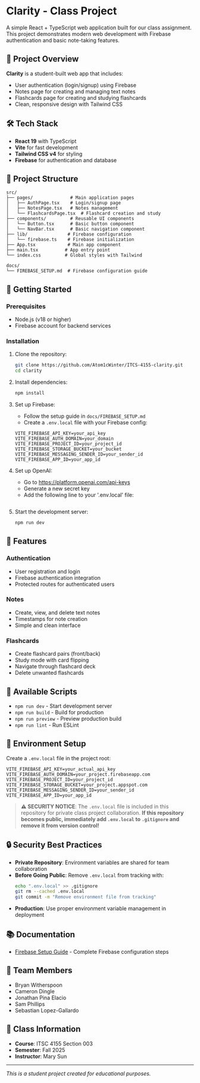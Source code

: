 # Clarity - Class Project

A simple React + TypeScript web application built for our class assignment. This project demonstrates modern web development with Firebase authentication and basic note-taking features.

## 🎯 Project Overview

**Clarity** is a student-built web app that includes:
- User authentication (login/signup) using Firebase
- Notes page for creating and managing text notes  
- Flashcards page for creating and studying flashcards
- Clean, responsive design with Tailwind CSS

## 🛠️ Tech Stack

- **React 19** with TypeScript
- **Vite** for fast development
- **Tailwind CSS v4** for styling
- **Firebase** for authentication and database

## 📁 Project Structure

```
src/
├── pages/              # Main application pages
│   ├── AuthPage.tsx    # Login/signup page
│   ├── NotesPage.tsx   # Notes management
│   └── FlashcardsPage.tsx  # Flashcard creation and study
├── components/         # Reusable UI components
│   └── Button.tsx      # Basic button component
│   └── NavBar.tsx      # Basic navigation component
├── lib/               # Firebase configuration
│   └── firebase.ts    # Firebase initialization
├── App.tsx            # Main app component
├── main.tsx          # App entry point
└── index.css         # Global styles with Tailwind

docs/
└── FIREBASE_SETUP.md  # Firebase configuration guide
```

## 🚀 Getting Started

### Prerequisites
- Node.js (v18 or higher)
- Firebase account for backend services

### Installation

1. Clone the repository:
   ```bash
   git clone https://github.com/Atom1cWinter/ITCS-4155-clarity.git
   cd clarity
   ```

2. Install dependencies:
   ```bash
   npm install
   ```

3. Set up Firebase:
   - Follow the setup guide in `docs/FIREBASE_SETUP.md`
   - Create a `.env.local` file with your Firebase config:
   ```env
   VITE_FIREBASE_API_KEY=your_api_key
   VITE_FIREBASE_AUTH_DOMAIN=your_domain
   VITE_FIREBASE_PROJECT_ID=your_project_id
   VITE_FIREBASE_STORAGE_BUCKET=your_bucket
   VITE_FIREBASE_MESSAGING_SENDER_ID=your_sender_id
   VITE_FIREBASE_APP_ID=your_app_id
   ```

4. Set up OpenAI:
   - Go to https://platform.openai.com/api-keys
   - Generate a new secret key
   - Add the following line to your '.env.local' file:
   ```VITE_OPENAI_API_KEY=your_openai_secret_api_key
   ```

5. Start the development server:
   ```bash
   npm run dev
   ```

## 📱 Features

### Authentication
- User registration and login
- Firebase authentication integration
- Protected routes for authenticated users

### Notes
- Create, view, and delete text notes
- Timestamps for note creation
- Simple and clean interface

### Flashcards  
- Create flashcard pairs (front/back)
- Study mode with card flipping
- Navigate through flashcard deck
- Delete unwanted flashcards

## 📜 Available Scripts

- `npm run dev` - Start development server
- `npm run build` - Build for production  
- `npm run preview` - Preview production build
- `npm run lint` - Run ESLint

## 🔧 Environment Setup

Create a `.env.local` file in the project root:

```env
VITE_FIREBASE_API_KEY=your_actual_api_key
VITE_FIREBASE_AUTH_DOMAIN=your_project.firebaseapp.com
VITE_FIREBASE_PROJECT_ID=your_project_id
VITE_FIREBASE_STORAGE_BUCKET=your_project.appspot.com
VITE_FIREBASE_MESSAGING_SENDER_ID=your_sender_id
VITE_FIREBASE_APP_ID=your_app_id
```

> **⚠️ SECURITY NOTICE**: The `.env.local` file is included in this repository for private class project collaboration. **If this repository becomes public, immediately add `.env.local` to `.gitignore` and remove it from version control!**

## 🔒 Security Best Practices

- **Private Repository**: Environment variables are shared for team collaboration
- **Before Going Public**: Remove `.env.local` from tracking with:
  ```bash
  echo ".env.local" >> .gitignore
  git rm --cached .env.local
  git commit -m "Remove environment file from tracking"
  ```
- **Production**: Use proper environment variable management in deployment

## 📚 Documentation

- [Firebase Setup Guide](./docs/FIREBASE_SETUP.md) - Complete Firebase configuration steps

## 👥 Team Members

- Bryan Witherspoon
- Cameron Dingle
- Jonathan Pina Elacio
- Sam Phillips
- Sebastian Lopez-Gallardo

## 📝 Class Information

- **Course**: ITSC 4155 Section 003
- **Semester**: Fall 2025
- **Instructor**: Mary Sun

---

*This is a student project created for educational purposes.*
